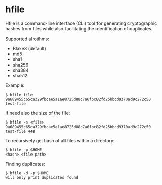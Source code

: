 # hfile

Hfile is a command-line interface (CLI) tool for generating cryptographic hashes
from files while also facilitating the identification of duplicates.

Supported alrotihms:
* Blake3 (default)
* md5
* sha1
* sha256
* sha384
* sha512

Example:

    $ hfile file
    9a689455c65ca329fbcae5a1ae8725d88c7a6fbc82fd25bbcd9370ad9c272c50        test-file

If need also the size of the file:

    $ hfile -s <file>
    9a689455c65ca329fbcae5a1ae8725d88c7a6fbc82fd25bbcd9370ad9c272c50        test-file 44B

To recursively get hash of all files within a directory:

    $ hfile -p $HOME
    <hash> <file path>

Finding duplicates:

    $ hfile -d -p $HOME
    will only print duplicates found
